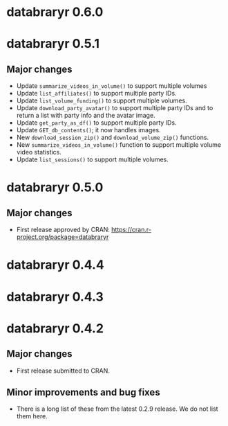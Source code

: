 # databraryr 0.6.0

# databraryr 0.5.1

## Major changes

- Update `summarize_videos_in_volume()` to support multiple volumes
- Update `list_affiliates()` to support multiple party IDs.
- Update `list_volume_funding()` to support multiple volumes.
- Update `download_party_avatar()` to support multiple party IDs and to return a list with party info and the avatar image.
- Update `get_party_as_df()` to support multiple party IDs.
- Update `GET_db_contents()`; it now handles images.
- New `download_session_zip()` and `download_volume_zip()` functions.
- New `summarize_videos_in_volume()` function to support multiple volume video statistics.
- Update `list_sessions()` to support multiple volumes.

# databraryr 0.5.0

## Major changes

- First release approved by CRAN: <https://cran.r-project.org/package=databraryr>

# databraryr 0.4.4

# databraryr 0.4.3

# databraryr 0.4.2

## Major changes

- First release submitted to CRAN.

## Minor improvements and bug fixes

- There is a long list of these from the latest 0.2.9 release. We do not list them here.
